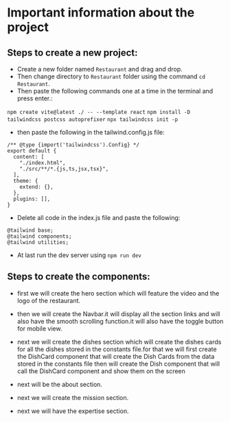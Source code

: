 # Important information about the project

## Steps to create a new project:

- Create a new folder named `Restaurant` and drag and drop.
- Then change directory to `Restaurant` folder using the command `cd Restaurant`.
- Then paste the following commands one at a time in the terminal and press enter.:

`npm create vite@latest ./ -- --template react`
`npm install -D tailwindcss postcss autoprefixer`
`npx tailwindcss init -p`

- then paste the following in the tailwind.config.js file:

```
/** @type {import('tailwindcss').Config} */
export default {
  content: [
    "./index.html",
    "./src/**/*.{js,ts,jsx,tsx}",
  ],
  theme: {
    extend: {},
  },
  plugins: [],
}

```
- Delete all code in the index.js file and paste the following:

```
@tailwind base;
@tailwind components;
@tailwind utilities;

```

- At last run the dev server using `npm run dev`

## Steps to create the components:

- first we will create the hero section which will feature the video and the logo of the restaurant.

- then we will create the Navbar.it will display all the section links and will also have the smooth scrolling function.it will also have the toggle button for mobile view.

- next we will create the dishes section which will create the dishes cards for all the dishes stored in the constants file.for that we will first create the DishCard component that will create the Dish Cards from the data stored in the constants file then will create the Dish component that will call the DishCard component and show them on the screen

- next will be the about section.

- next we will create the mission section.

- next we will have the expertise section.





